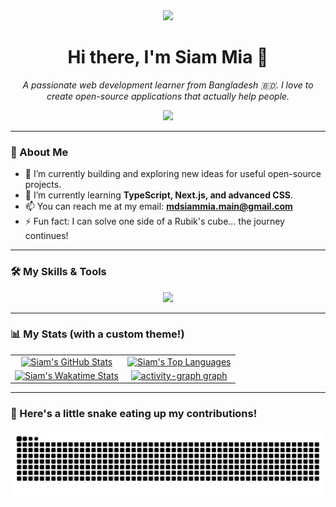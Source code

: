 <div align="center">
  <img src="https://media.giphy.com/media/hvRJCLFzcasrR4ia7z/giphy.gif" width="50px">
  <h1 align="center">Hi there, I'm Siam Mia 👋</h1>
</div>

<p align="center">
  <em>A passionate web development learner from Bangladesh 🇧🇩. I love to create open-source applications that actually help people.</em>
</p>

<div align="center">
  <a href="mailto:mdsiammia.main@gmail.com">
    <img src="https://img.shields.io/badge/Gmail-D14836?style=for-the-badge&logo=gmail&logoColor=white" />
  </a>
</div>

---

### 🚀 About Me
- 🔭 I’m currently building and exploring new ideas for useful open-source projects.
- 🌱 I’m currently learning **TypeScript, Next.js, and advanced CSS**.
- 📫 You can reach me at my email: **mdsiammia.main@gmail.com**
- ⚡ Fun fact: I can solve one side of a Rubik's cube... the journey continues!

---

### 🛠️ My Skills & Tools

<p align="center">
  <a href="https://skillicons.dev">
    <img src="https://skillicons.dev/icons?i=html,css,js,react,redux,tailwind,nodejs,express,mongodb,mysql,git,docker,postman&perline=7" />
  </a>
</p>

---

### 📊 My Stats (with a custom theme!)

<table align="center" width="100%">
  <tr>
    <td align="center" width="50%">
      <a href="https://github.com/anuraghazra/github-readme-stats">
        <img src="https://github-readme-stats.vercel.app/api?username=Md-Siam-Mia-Code&show_icons=true&include_all_commits=true&count_private=true&theme=custom&bg_color=1a1a1a&title_color=ff0b55&icon_color=ff0b55&text_color=f1f1f1&hide_border=true" alt="Siam's GitHub Stats" />
      </a>
    </td>
    <td align="center" width="50%">
      <a href="https://github.com/anuraghazra/github-readme-stats">
        <img src="https://github-readme-stats.vercel.app/api/top-langs/?username=Md-Siam-Mia-Code&layout=compact&langs_count=6&theme=custom&bg_color=1a1a1a&title_color=ff0b55&icon_color=ff0b55&text_color=f1f1f1&hide_border=true" alt="Siam's Top Languages" />
      </a>
    </td>
  </tr>
  <tr>
    <td align="center" width="50%">
      <a href="https://github.com/athul/waka-readme-stats">
        <img src="https://github-readme-stats.vercel.app/api/wakatime?username=Md_Siam_Mia_Code&theme=custom&bg_color=1a1a1a&title_color=ff0b55&icon_color=ff0b55&text_color=f1f1f1&hide_border=true&layout=compact" alt="Siam's Wakatime Stats" />
      </a>
    </td>
    <td align="center" width="50%">
      <a href="https://github.com/ashutosh00710/github-readme-activity-graph">
        <img src="https://github-readme-activity-graph.vercel.app/graph?username=Md-Siam-Mia-Code&bg_color=1a1a1a&color=f1f1f1&line=ff0b55&point=ff0b55&area=true&hide_border=true&title_color=ff0b55" height="180" alt="activity-graph graph"  />
      </a>
    </td>
  </tr>
</table>

---

### 🐍 Here's a little snake eating up my contributions!

<div align="center">
  <img src="https://raw.githubusercontent.com/Md-Siam-Mia-Code/Md-Siam-Mia-Code/output/snake.svg" alt="Snake animation" />
</div>
